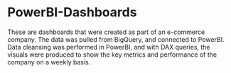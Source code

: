 # PowerBI-Dashboards

These are dashboards that were created as part of an e-commerce company. The data was pulled from BigQuery, and connected to PowerBI. 
Data cleansing was performed in PowerBI, and with DAX queries, the visuals were produced to show the key metrics and performance of the company on a weekly basis.
